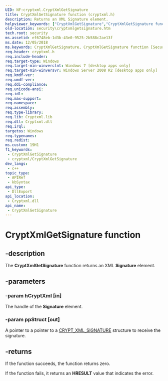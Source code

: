 ```yaml
---
UID: NF:cryptxml.CryptXmlGetSignature
title: CryptXmlGetSignature function (cryptxml.h)
description: Returns an XML Signature element.
helpviewer_keywords: ["CryptXmlGetSignature","CryptXmlGetSignature function [Security]","cryptxml/CryptXmlGetSignature","security.cryptxmlgetsignature"]
old-location: security\cryptxmlgetsignature.htm
tech.root: security
ms.assetid: ef6748eb-1d3b-43e0-9525-2b588c2ae13f
ms.date: 12/05/2018
ms.keywords: CryptXmlGetSignature, CryptXmlGetSignature function [Security], cryptxml/CryptXmlGetSignature, security.cryptxmlgetsignature
req.header: cryptxml.h
req.include-header: 
req.target-type: Windows
req.target-min-winverclnt: Windows 7 [desktop apps only]
req.target-min-winversvr: Windows Server 2008 R2 [desktop apps only]
req.kmdf-ver: 
req.umdf-ver: 
req.ddi-compliance: 
req.unicode-ansi: 
req.idl: 
req.max-support: 
req.namespace: 
req.assembly: 
req.type-library: 
req.lib: Cryptxml.lib
req.dll: Cryptxml.dll
req.irql: 
targetos: Windows
req.typenames: 
req.redist: 
ms.custom: 19H1
f1_keywords:
 - CryptXmlGetSignature
 - cryptxml/CryptXmlGetSignature
dev_langs:
 - c++
topic_type:
 - APIRef
 - kbSyntax
api_type:
 - DllExport
api_location:
 - Cryptxml.dll
api_name:
 - CryptXmlGetSignature
---
```


# CryptXmlGetSignature function


## -description

The <b>CryptXmlGetSignature</b> function returns an XML <b>Signature</b> element.

## -parameters

### -param hCryptXml [in]

The handle of the <b>Signature</b> element.

### -param ppStruct [out]

A pointer to a  pointer to a <a href="https://docs.microsoft.com/windows/desktop/api/cryptxml/ns-cryptxml-crypt_xml_signature">CRYPT_XML_SIGNATURE</a> structure to receive the signature.

## -returns

If the function succeeds, the function returns zero.

If the function fails, it returns an <b>HRESULT</b> value that indicates the error.

